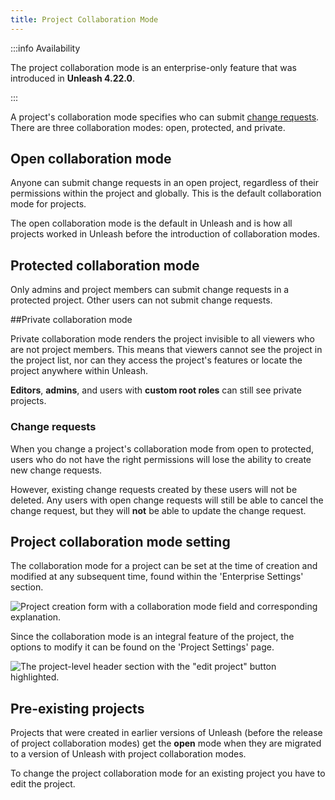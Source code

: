 ```yaml
---
title: Project Collaboration Mode
---
```


:::info Availability

The project collaboration mode is an enterprise-only feature that was introduced in **Unleash 4.22.0**.

:::

A project's collaboration mode specifies who can submit [change requests](change-requests.md). There are three collaboration modes: open, protected, and private.

## Open collaboration mode

Anyone can submit change requests in an open project, regardless of their permissions within the project and globally. This is the default collaboration mode for projects.

The open collaboration mode is the default in Unleash and is how all projects worked in Unleash before the introduction of collaboration modes.

## Protected collaboration mode

Only admins and project members can submit change requests in a protected project. Other users can not submit change requests.

##Private collaboration mode

Private collaboration mode renders the project invisible to all viewers who are not project members. This means that viewers cannot see the project in the project list, nor can they access the project's features or locate the project anywhere within Unleash.

**Editors**, **admins**, and users with **custom root roles** can still see private projects.

### Change requests

When you change a project's collaboration mode from open to protected, users who do not have the right permissions will lose the ability to create new change requests.

However, existing change requests created by these users will not be deleted. Any users with open change requests will still be able to cancel the change request, but they will **not** be able to update the change request.

## Project collaboration mode setting

The collaboration mode for a project can be set at the time of creation and modified at any subsequent time, found within the 'Enterprise Settings' section.

![Project creation form with a collaboration mode field and corresponding explanation.](/img/collaboration-mode.png)

Since the collaboration mode is an integral feature of the project, the options to modify it can be found on the 'Project Settings' page.

![The project-level header section with the "edit project" button highlighted.](/img/edit-project.png)

## Pre-existing projects

Projects that were created in earlier versions of Unleash (before the release of project collaboration modes) get the **open** mode when they are migrated to a version of Unleash with project collaboration modes.

To change the project collaboration mode for an existing project you have to edit the project.

